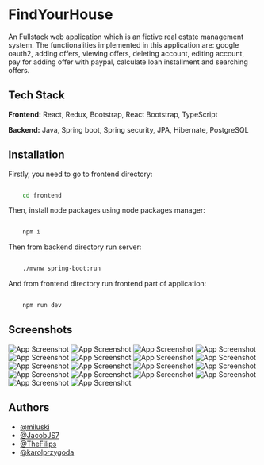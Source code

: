 
# FindYourHouse

An Fullstack web application which is an fictive real estate management system. The functionalities implemented in this application are: google oauth2, adding offers, viewing offers, deleting account, editing account, pay for adding offer with paypal, calculate loan installment and searching offers.

## Tech Stack

**Frontend:** React, Redux, Bootstrap, React Bootstrap, TypeScript

**Backend:** Java, Spring boot, Spring security, JPA, Hibernate, PostgreSQL


## Installation

Firstly, you need to go to frontend directory:

```bash

    cd frontend

```

Then, install node packages using node packages manager:

```bash

    npm i

```

Then from backend directory run server:

```bash

    ./mvnw spring-boot:run

```

And from frontend directory run frontend part of application:

```bash

    npm run dev

```

## Screenshots

![App Screenshot](https://github.com/miluski/FindYourHouse/blob/main/img/Zrzut%20ekranu%202024-08-17%20004922.png)
![App Screenshot](https://github.com/miluski/FindYourHouse/blob/main/img/Zrzut%20ekranu%202024-08-17%20004929.png)
![App Screenshot](https://github.com/miluski/FindYourHouse/blob/main/img/Zrzut%20ekranu%202024-08-17%20004934.png)
![App Screenshot](https://github.com/miluski/FindYourHouse/blob/main/img/Zrzut%20ekranu%202024-08-17%20005028.png)
![App Screenshot](https://github.com/miluski/FindYourHouse/blob/main/img/Zrzut%20ekranu%202024-08-17%20005033.png)
![App Screenshot](https://github.com/miluski/FindYourHouse/blob/main/img/Zrzut%20ekranu%202024-08-17%20005052.png)
![App Screenshot](https://github.com/miluski/FindYourHouse/blob/main/img/Zrzut%20ekranu%202024-08-17%20005056.png)
![App Screenshot](https://github.com/miluski/FindYourHouse/blob/main/img/Zrzut%20ekranu%202024-08-17%20005115.png)
![App Screenshot](https://github.com/miluski/FindYourHouse/blob/main/img/Zrzut%20ekranu%202024-08-17%20005124.png)
![App Screenshot](https://github.com/miluski/FindYourHouse/blob/main/img/Zrzut%20ekranu%202024-08-17%20005134.png)
![App Screenshot](https://github.com/miluski/FindYourHouse/blob/main/img/Zrzut%20ekranu%202024-08-17%20005244.png)
![App Screenshot](https://github.com/miluski/FindYourHouse/blob/main/img/Zrzut%20ekranu%202024-08-17%20005337.png)
![App Screenshot](https://github.com/miluski/FindYourHouse/blob/main/img/Zrzut%20ekranu%202024-08-17%20005350.png)
![App Screenshot](https://github.com/miluski/FindYourHouse/blob/main/img/Zrzut%20ekranu%202024-08-17%20005455.png)
![App Screenshot](https://github.com/miluski/FindYourHouse/blob/main/img/Zrzut%20ekranu%202024-08-17%20005502.png)
![App Screenshot](https://github.com/miluski/FindYourHouse/blob/main/img/Zrzut%20ekranu%202024-08-17%20005551.png)
![App Screenshot](https://github.com/miluski/FindYourHouse/blob/main/img/Zrzut%20ekranu%202024-08-17%20005643.png)
![App Screenshot](https://github.com/miluski/FindYourHouse/blob/main/img/Zrzut%20ekranu%202024-08-17%20005858.png)


## Authors

- [@miluski](https://www.github.com/miluski)
- [@JacobJS7](https://www.github.com/JacobJS7)
- [@TheFilips](https://www.github.com/TheFilips)
- [@karolprzygoda](https://www.github.com/karolprzygoda)
